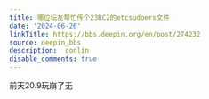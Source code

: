 ```yaml
---
title: 哪位坛友帮忙传个23RC2的etcsudoers文件
date: '2024-06-26'
linkTitle: https://bbs.deepin.org/en/post/274232
source: deepin_bbs
description:  conlin 
disable_comments: true
---
```

前天20.9玩崩了无
